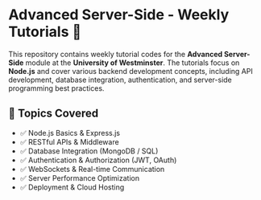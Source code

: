 # Advanced Server-Side - Weekly Tutorials 🚀

This repository contains weekly tutorial codes for the **Advanced Server-Side** module at the **University of Westminster**. The tutorials focus on **Node.js** and cover various backend development concepts, including API development, database integration, authentication, and server-side programming best practices.

## 📌 Topics Covered
- ✅ Node.js Basics & Express.js  
- ✅ RESTful APIs & Middleware  
- ✅ Database Integration (MongoDB / SQL)  
- ✅ Authentication & Authorization (JWT, OAuth)  
- ✅ WebSockets & Real-time Communication  
- ✅ Server Performance Optimization  
- ✅ Deployment & Cloud Hosting  

